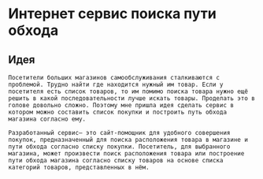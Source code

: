 # Интернет сервис поиска пути обхода
## Идея
	Посетители больших магазинов самообслуживания сталкиваются с проблемой. Трудно найти где находится нужный им товар. Если у посетителя есть список товаров, то им помимо поиска товара нужно ещё решить в какой последовательности лучше искать товары. Проделать это в голове довольно сложно. Поэтому мне пришла идея сделать сервис в котором можно составить список покупки и построить путь обхода магазина согласно ему.

	Разработанный сервис— это сайт-помощник для удобного совершения покупок, предназначенный для поиска расположения товара в магазине и пути обхода согласно списку покупки. Посетитель, для выбранного магазина, может произвести поиск расположения товара или построение пути обхода магазина согласно списку товаров на основе списка категорий товаров, представленных в нём.			
